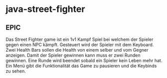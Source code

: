 # java-street-fighter

## EPIC

Das Street Fighter game ist ein 1v1 Kampf Spiel bei welchem der Spieler gegen einen NPC kämpft.
Gesteuert wird der Spieler mit dem Keyboard.
Zwei Health Bars sollen die Health von einem selber und vom Gegner anzeigen.
Damit der Spieler gewinnen kann muss er zwei Runden gewinnen.
Eine Runde wird beendet sobald ein Spieler kein Leben mehr hat.
Ein Menü gibt die Funktionalität das Game zu pausieren und die Keybinds zu sehen.
